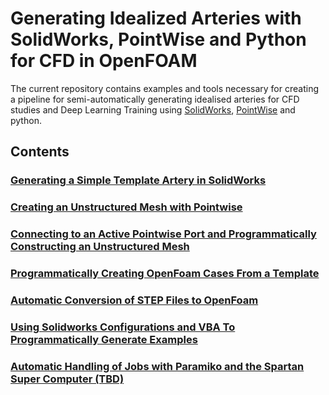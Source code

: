 # Generating Idealized Arteries with SolidWorks, PointWise and Python for CFD in OpenFOAM

The current repository contains examples and tools necessary for creating a pipeline
for semi-automatically generating idealised arteries for CFD studies
and Deep Learning Training using [SolidWorks](https://www.solidworks.com/),
[PointWise](https://www.pointwise.com/) and python.

## Contents

### [Generating a Simple Template Artery in SolidWorks](./docs/00_generating_a_ideal_artery_in_solidworks.md)

### [Creating an Unstructured Mesh with Pointwise](./docs/01_generating_an_unsctructured_mesh_for_CFD_in_solidworks.md)

### [Connecting to an Active Pointwise Port and Programmatically Constructing an Unstructured Mesh](./docs/02_convert_step_to_openfoam_with_pointwise_python_api.ipynb)

### [Programmatically Creating OpenFoam Cases From a Template](./docs/03_programatically_creating_openfoam_cases_from_a_template.ipynb)

### [Automatic Conversion of STEP Files to OpenFoam](./docs/04_automatically_convert_step_files_to_openfoam_with_an_observer.ipynb)

### [Using Solidworks Configurations and VBA To Programmatically Generate Examples]()

### [Automatic Handling of Jobs with Paramiko and the Spartan Super Computer (TBD)]()
